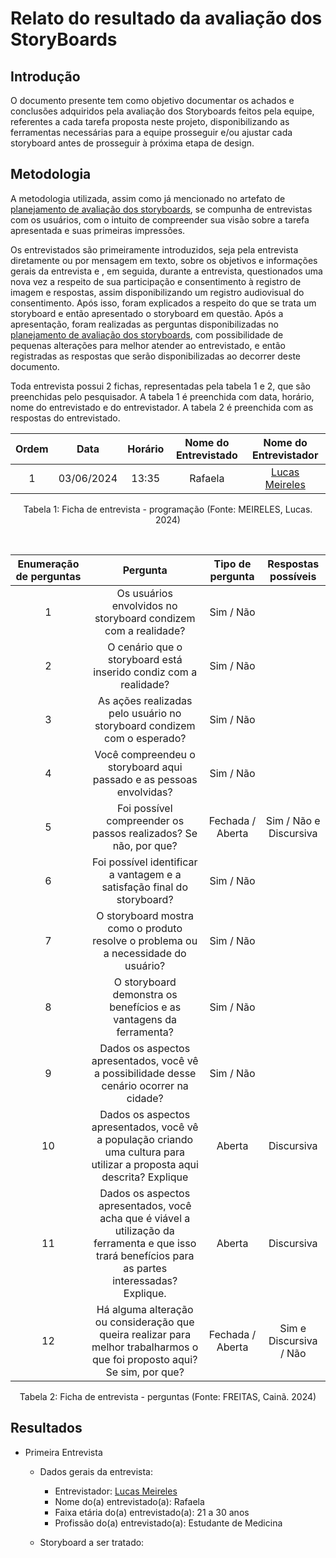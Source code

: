 # Relato do resultado da avaliação dos StoryBoards

## Introdução

O documento presente tem como objetivo documentar os achados e conclusões adquiridos pela avaliação dos Storyboards feitos pela equipe, referentes a cada tarefa proposta neste projeto, disponibilizando as ferramentas necessárias para a equipe prosseguir e/ou ajustar cada storyboard antes de prosseguir à próxima etapa de design. 

## Metodologia

A metodologia utilizada, assim como já mencionado no artefato de [planejamento de avaliação dos storyboards](https://interacao-humano-computador.github.io/2024.1-Prefeitura-Lagoa-da-Prata/design/Nivel_1/storyboard/Pl_storyboard.md), se compunha de entrevistas com os usuários, com o intuito de compreender sua visão sobre a tarefa apresentada e suas primeiras impressões.

Os entrevistados são primeiramente introduzidos, seja pela entrevista diretamente ou por mensagem em texto, sobre os objetivos e informações gerais da entrevista e , em seguida, durante a entrevista, questionados uma nova vez a respeito de sua participação e consentimento à registro de imagem e respostas, assim disponibilizando um registro audiovisual do consentimento. Após isso, foram explicados a respeito do que se trata um storyboard e então apresentado o storyboard em questão. Após a apresentação, foram realizadas as perguntas disponibilizadas no [planejamento de avaliação dos storyboards](https://interacao-humano-computador.github.io/2024.1-Prefeitura-Lagoa-da-Prata/design/Nivel_1/storyboard/Pl_storyboard.md), com possibilidade de pequenas alterações para melhor atender ao entrevistado, e então registradas as respostas que serão disponibilizadas ao decorrer deste documento. 

Toda entrevista possui 2 fichas, representadas pela tabela 1 e 2, que são preenchidas pelo pesquisador. A tabela 1 é preenchida com data, horário, nome do entrevistado e do entrevistador. A tabela 2 é preenchida com as respostas do entrevistado.
<center>

| Ordem | Data | Horário | Nome do Entrevistado | Nome do Entrevistador |
| :---: | :--: | :-----: | :-------------------: | :-------------------: |
|   1   | 03/06/2024 | 13:35 | Rafaela | [Lucas Meireles](https://github.com/Katuner) |

Tabela 1: Ficha de entrevista - programação (Fonte: MEIRELES, Lucas. 2024)

<br>


| Enumeração de perguntas | Pergunta           | Tipo de pergunta | Respostas possíveis |
| :-----------------: | :-----------------:| :--------------: | :-----------------: |
| 1                   | Os usuários envolvidos no storyboard condizem com a realidade? |  Sim / Não      |
| 2                   | O cenário que o storyboard está inserido condiz com a realidade? |  Sim / Não      |
| 3                   | As ações realizadas pelo usuário no storyboard condizem com o esperado? |  Sim / Não      |
| 4                   | Você compreendeu o storyboard aqui passado e as pessoas envolvidas? |  Sim / Não      |
| 5                   | Foi possível compreender os passos realizados? Se não, por que?       | Fechada / Aberta        | Sim / Não e Discursiva     |
| 6                   | Foi possível identificar a vantagem e a satisfação final do storyboard?      |  Sim / Não      |
| 7                   | O storyboard mostra como o produto resolve o problema ou a necessidade do usuário?      |  Sim / Não      |
| 8                   | O storyboard demonstra os benefícios e as vantagens da ferramenta?      |  Sim / Não      |
| 9                   | Dados os aspectos apresentados, você vê a possibilidade desse cenário ocorrer na cidade?      |  Sim / Não      |
| 10                  | Dados os aspectos apresentados, você vê a população criando uma cultura para utilizar a proposta aqui descrita? Explique    | Aberta         | Discursiva      |
| 11                  | Dados os aspectos apresentados, você acha que é viável a utilização da ferramenta e que isso trará benefícios para as partes interessadas? Explique.    | Aberta         | Discursiva      |
| 12                  | Há alguma alteração ou consideração que queira realizar para melhor trabalharmos o que foi proposto aqui? Se sim, por que?    | Fechada / Aberta        | Sim e Discursiva / Não    |

Tabela 2: Ficha de entrevista - perguntas (Fonte: FREITAS, Cainã. 2024)
</center>

## Resultados

- Primeira Entrevista
    - Dados gerais da entrevista:

        - Entrevistador: [Lucas Meireles](https://github.com/Katuner)
        - Nome do(a) entrevistado(a): Rafaela
        - Faixa etária do(a) entrevistado(a): 21 a 30 anos
        - Profissão do(a) entrevistado(a): Estudante de Medicina

    - Storyboard a ser tratado:
    <img title="a title" alt="StoryBoard Lucas Meireles" src="https://raw.githubusercontent.com/Interacao-Humano-Computador/2024.1-Prefeitura-Lagoa-da-Prata/main/docs/assets/images/StoryBoards/Storyboard_Meireles.png" width="100%" style="transform: rotate(-90deg);">
    <div align="center">
    <p> <b>Figura 1</b>: O storyboard da funcionalidade de Registrar e verificar o panorama de saúde da cidade. (Fonte: MEIRELES, Lucas. 2024).</p>
    </div> 

    - Vídeo da entrevista: 
    <iframe width="1280" height="684" src="https://www.youtube.com/embed/GRo-fSJtlY8" title="Entr Storyboard" frameborder="0" allow="accelerometer; autoplay; clipboard-write; encrypted-media; gyroscope; picture-in-picture; web-share" referrerpolicy="strict-origin-when-cross-origin" allowfullscreen></iframe>
    <center>
    Disponível em : <https://youtu.be/GRo-fSJtlY8>
    </center>
    - Respostas às perguntas:

    | Enumeração de perguntas | Pergunta       |   Resposta |
    | :-----------------: | :-----------------:|  :-----------------: |
    | 1        | Os usuários envolvidos no storyboard condizem com a realidade?   |  Sim  |
    | 2        | O cenário que o storyboard está inserido condiz com a realidade? |  Sim  |
    | 3        | As ações realizadas pelo usuário no storyboard condizem com o esperado? |  Sim  |
    | 4        | Você compreendeu o storyboard aqui passado e as pessoas envolvidas? |  Sim  |
    | 5        | Foi possível compreender os passos realizados? Se não, por que?       |  Sim  |
    | 6        | Foi possível identificar a vantagem e a satisfação final do storyboard?     |  Sim |
    | 7        | O storyboard mostra como o produto resolve o problema ou a necessidade do usuário?      |  Sim  |
    | 8        | O storyboard demonstra os benefícios e as vantagens da ferramenta?      |  Sim  |
    | 9        | Dados os aspectos apresentados, você vê a possibilidade desse cenário ocorrer na cidade?      |  Sim  |
    | 10       | Dados os aspectos apresentados, você vê a população criando uma cultura para utilizar a proposta aqui descrita? Explique    |  Sim, especialmente por se tratar de algo que afeta a população como um todo e auxilia na segurança dos mesmos.    |
    | 11       | Dados os aspectos apresentados, você acha que é viável a utilização da ferramenta e que isso trará benefícios para as partes interessadas? Explique. | Sim, e pode impactar positivamente o trabalho de profissionais de saúde, ajudando na identificação de zonas de risco e até previsão de surtos de doenças      |
    | 12       | Há alguma alteração ou consideração que queira realizar para melhor trabalharmos o que foi proposto aqui? Se sim, por que?    | Sim, a parte de seleção de local em que o usuário esteve pode ser demorado e reduzir o incentivo do mesmo a utilizar a função, porém ele também pode ser convencido da importância disso.   |
    
    <center>
    Tabela 3: Respostas da entrevista para o Storyboard 1 </center>



## Histórico de Revisões

|    Data    | Versão |                Descrição                 |                                         Autor(es)                                          | Data de revisão |                 Revisor(es)                  |
| :--------: | :----: | :--------------------------------------: | :----------------------------------------------------------------------------------------: | :-------------: | :------------------------------------------: |
| 03/06/2024 | `1.0`  |  Elaboração inicial do documento   |      [Lucas Meireles](https://github.com/Katuner) |      |  |